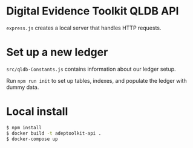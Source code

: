 # Digital Evidence Toolkit QLDB API

`express.js` creates a local server that handles HTTP requests.

# Set up a new ledger
`src/qldb-Constants.js` contains information about our ledger setup.

Run `npm run init` to set up tables, indexes, and populate the ledger with dummy data.

# Local install

```sh
$ npm install
$ docker build -t adeptoolkit-api .
$ docker-compose up
```
